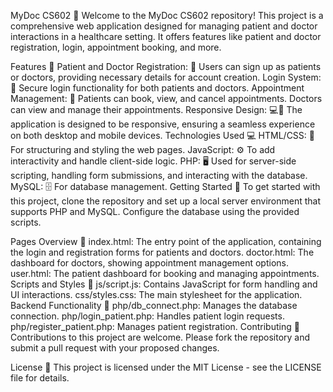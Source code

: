 MyDoc CS602 🏥
Welcome to the MyDoc CS602 repository! This project is a comprehensive web application designed for managing patient and doctor interactions in a healthcare setting. It offers features like patient and doctor registration, login, appointment booking, and more.

Features 🌟
Patient and Doctor Registration: 📝 Users can sign up as patients or doctors, providing necessary details for account creation.
Login System: 🔐 Secure login functionality for both patients and doctors.
Appointment Management: 📅 Patients can book, view, and cancel appointments. Doctors can view and manage their appointments.
Responsive Design: 💻📱 The application is designed to be responsive, ensuring a seamless experience on both desktop and mobile devices.
Technologies Used 💻
HTML/CSS: 📄 For structuring and styling the web pages.
JavaScript: ⚙️ To add interactivity and handle client-side logic.
PHP: 🖥️ Used for server-side scripting, handling form submissions, and interacting with the database.
MySQL: 🗄️ For database management.
Getting Started 🚀
To get started with this project, clone the repository and set up a local server environment that supports PHP and MySQL. Configure the database using the provided scripts.

Pages Overview 📃
index.html: The entry point of the application, containing the login and registration forms for patients and doctors.
doctor.html: The dashboard for doctors, showing appointment management options.
user.html: The patient dashboard for booking and managing appointments.
Scripts and Styles 🎨
js/script.js: Contains JavaScript for form handling and UI interactions.
css/styles.css: The main stylesheet for the application.
Backend Functionality 🔧
php/db_connect.php: Manages the database connection.
php/login_patient.php: Handles patient login requests.
php/register_patient.php: Manages patient registration.
Contributing 🤝
Contributions to this project are welcome. Please fork the repository and submit a pull request with your proposed changes.

License 📜
This project is licensed under the MIT License - see the LICENSE file for details.
